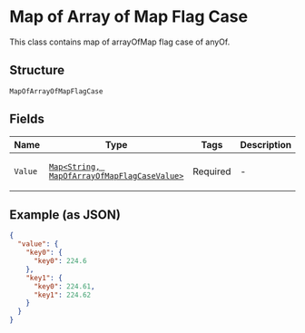
# Map of Array of Map Flag Case

This class contains map of arrayOfMap flag case of anyOf.

## Structure

`MapOfArrayOfMapFlagCase`

## Fields

| Name | Type | Tags | Description | Getter | Setter |
|  --- | --- | --- | --- | --- | --- |
| `Value` | [`Map<String, MapOfArrayOfMapFlagCaseValue>`]($m/MapOfArrayOfMapFlagCaseValue) | Required | - | Map<String, MapOfArrayOfMapFlagCaseValue> getValue() | setValue(Map<String, MapOfArrayOfMapFlagCaseValue> value) |

## Example (as JSON)

```json
{
  "value": {
    "key0": {
      "key0": 224.6
    },
    "key1": {
      "key0": 224.61,
      "key1": 224.62
    }
  }
}
```

